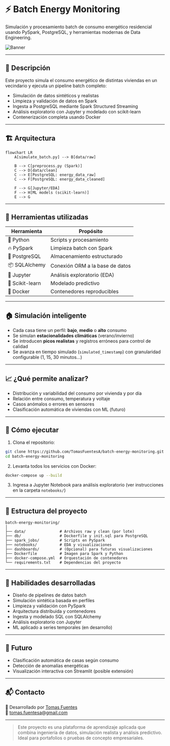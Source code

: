 
# ⚡ Batch Energy Monitoring

Simulación y procesamiento batch de consumo energético residencial usando PySpark, PostgreSQL, y herramientas modernas de Data Engineering.

![Banner](https://raw.githubusercontent.com/TomasFuentesA/batch-energy-monitoring/main/assets/banner_energy.gif)

---

## 📌 Descripción

Este proyecto simula el consumo energético de distintas viviendas en un vecindario y ejecuta un pipeline batch completo:

- Simulación de datos sintéticos y realistas
- Limpieza y validación de datos en Spark
- Ingesta a PostgreSQL mediante Spark Structured Streaming
- Análisis exploratorio con Jupyter y modelado con scikit-learn
- Contenerización completa usando Docker

---

## 🏗️ Arquitectura

```mermaid
flowchart LR
    A[simulate_batch.py] --> B[data/raw]

    B --> C[preprocess.py (Spark)]
    C --> D[data/clean]
    C --> E[PostgreSQL: energy_data_raw]
    C --> F[PostgreSQL: energy_data_cleaned]

    F --> G[Jupyter/EDA]
    F --> H[ML models (scikit-learn)]
    E --> G
```

---

## 🔧 Herramientas utilizadas

| Herramienta     | Propósito                          |
|------------------|-----------------------------------|
| 🐍 Python         | Scripts y procesamiento            |
| 🔥 PySpark        | Limpieza batch con Spark          |
| 🐘 PostgreSQL     | Almacenamiento estructurado       |
| 📦 SQLAlchemy     | Conexión ORM a la base de datos   |
| 📓 Jupyter        | Análisis exploratorio (EDA)       |
| 🧪 Scikit-learn   | Modelado predictivo               |
| 🐳 Docker         | Contenedores reproducibles        |

---

## 🏠 Simulación inteligente

- Cada casa tiene un perfil: **bajo**, **medio** o **alto** consumo
- Se simulan **estacionalidades climáticas** (verano/invierno)
- Se introducen **picos realistas** y registros erróneos para control de calidad
- Se avanza en tiempo simulado (`simulated_timestamp`) con granularidad configurable (1, 15, 30 minutos...)

---

## 📈 ¿Qué permite analizar?

- Distribución y variabilidad del consumo por vivienda y por día
- Relación entre consumo, temperatura y voltaje
- Casos anómalos o errores en sensores
- Clasificación automática de viviendas con ML (futuro)

---

## 🚀 Cómo ejecutar

1. Clona el repositorio:

```bash
git clone https://github.com/TomasFuentesA/batch-energy-monitoring.git
cd batch-energy-monitoring
```

2. Levanta todos los servicios con Docker:

```bash
docker-compose up --build
```

3. Ingresa a Jupyter Notebook para análisis exploratorio (ver instrucciones en la carpeta `notebooks/`)

---

## 📂 Estructura del proyecto

```
batch-energy-monitoring/
│
├── data/               # Archivos raw y clean (por lote)
├── db/                 # Dockerfile y init.sql para PostgreSQL
├── spark_jobs/         # Scripts en PySpark
├── notebooks/          # EDA y visualizaciones
├── dashboards/         # (Opcional) para futuras visualizaciones
├── Dockerfile          # Imagen para Spark y Python
├── docker-compose.yml  # Orquestación de contenedores
└── requirements.txt    # Dependencias del proyecto
```

---

## 🌟 Habilidades desarrolladas

- Diseño de pipelines de datos batch
- Simulación sintética basada en perfiles
- Limpieza y validación con PySpark
- Arquitectura distribuida y contenedores
- Ingesta y modelado SQL con SQLAlchemy
- Análisis exploratorio con Jupyter
- ML aplicado a series temporales (en desarrollo)

---

## 🧠 Futuro

- Clasificación automática de casas según consumo
- Detección de anomalías energéticas
- Visualización interactiva con Streamlit (posible extensión)

---

## 📬 Contacto

👤 Desarrollado por [Tomas Fuentes](https://github.com/TomasFuentesA)  
📧 tomas.fuentesa@gmail.com

---

> Este proyecto es una plataforma de aprendizaje aplicada que combina ingeniería de datos, simulación realista y análisis predictivo. Ideal para portafolios o pruebas de concepto empresariales.

